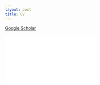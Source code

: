 ```yaml
---
layout: post
title: CV
---
```


[Google Scholar](https://scholar.google.com/citations?user=CQyk9V8AAAAJ&hl=en)

<object data="cv single.pdf" type="application/pdf" style="width: 80vw; height: 1200px;">
    <embed src="cv single.pdf" type="application/pdf" />
</object>